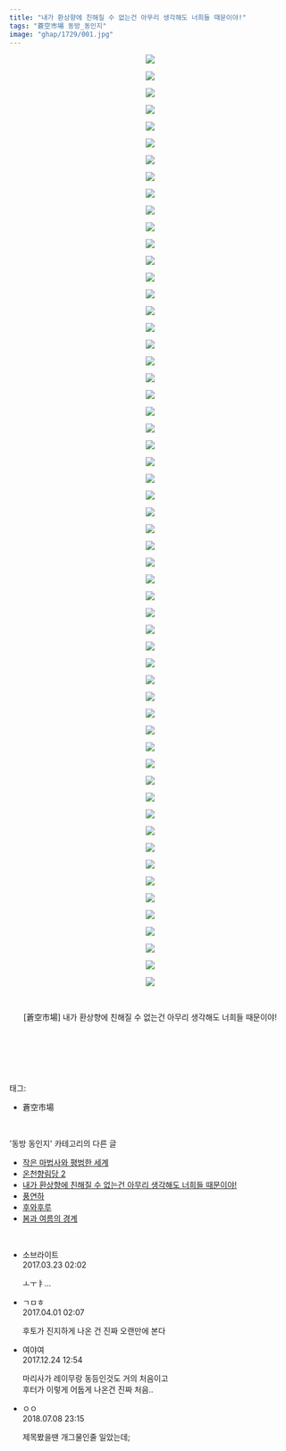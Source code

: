 ```yaml
---
title: "내가 환상향에 친해질 수 없는건 아무리 생각해도 너희들 때문이야!"
tags: "蒼空市場 동방_동인지"
image: "ghap/1729/001.jpg"
---
```

<div class="article">
<p style="text-align: center; clear: none; float: none;"><img src="{{ site.nasurl }}/ghap/1729/001.jpg"/></p>
<p style="text-align: center; clear: none; float: none;"><img src="{{ site.nasurl }}/ghap/1729/002.jpg"/></p>
<p style="text-align: center; clear: none; float: none;"><img src="{{ site.nasurl }}/ghap/1729/003.jpg"/></p>
<p style="text-align: center; clear: none; float: none;"><img src="{{ site.nasurl }}/ghap/1729/004.jpg"/></p>
<p style="text-align: center; clear: none; float: none;"><img src="{{ site.nasurl }}/ghap/1729/005.jpg"/></p>
<p style="text-align: center; clear: none; float: none;"><img src="{{ site.nasurl }}/ghap/1729/006.jpg"/></p>
<p style="text-align: center; clear: none; float: none;"><img src="{{ site.nasurl }}/ghap/1729/007.jpg"/></p>
<p style="text-align: center; clear: none; float: none;"><img src="{{ site.nasurl }}/ghap/1729/008.jpg"/></p>
<p style="text-align: center; clear: none; float: none;"><img src="{{ site.nasurl }}/ghap/1729/009.jpg"/></p>
<p style="text-align: center; clear: none; float: none;"><img src="{{ site.nasurl }}/ghap/1729/010.jpg"/></p>
<p style="text-align: center; clear: none; float: none;"><img src="{{ site.nasurl }}/ghap/1729/011.jpg"/></p>
<p style="text-align: center; clear: none; float: none;"><img src="{{ site.nasurl }}/ghap/1729/012.jpg"/></p>
<p style="text-align: center; clear: none; float: none;"><img src="{{ site.nasurl }}/ghap/1729/013.jpg"/></p>
<p style="text-align: center; clear: none; float: none;"><img src="{{ site.nasurl }}/ghap/1729/014.jpg"/></p>
<p style="text-align: center; clear: none; float: none;"><img src="{{ site.nasurl }}/ghap/1729/015.jpg"/></p>
<p style="text-align: center; clear: none; float: none;"><img src="{{ site.nasurl }}/ghap/1729/016.jpg"/></p>
<p style="text-align: center; clear: none; float: none;"><img src="{{ site.nasurl }}/ghap/1729/017.jpg"/></p>
<p style="text-align: center; clear: none; float: none;"><img src="{{ site.nasurl }}/ghap/1729/018.jpg"/></p>
<p style="text-align: center; clear: none; float: none;"><img src="{{ site.nasurl }}/ghap/1729/019.jpg"/></p>
<p style="text-align: center; clear: none; float: none;"><img src="{{ site.nasurl }}/ghap/1729/020.jpg"/></p>
<p style="text-align: center; clear: none; float: none;"><img src="{{ site.nasurl }}/ghap/1729/021.jpg"/></p>
<p style="text-align: center; clear: none; float: none;"><img src="{{ site.nasurl }}/ghap/1729/022.jpg"/></p>
<p style="text-align: center; clear: none; float: none;"><img src="{{ site.nasurl }}/ghap/1729/023.jpg"/></p>
<p style="text-align: center; clear: none; float: none;"><img src="{{ site.nasurl }}/ghap/1729/024.jpg"/></p>
<p style="text-align: center; clear: none; float: none;"><img src="{{ site.nasurl }}/ghap/1729/025.jpg"/></p>
<p style="text-align: center; clear: none; float: none;"><img src="{{ site.nasurl }}/ghap/1729/026.jpg"/></p>
<p style="text-align: center; clear: none; float: none;"><img src="{{ site.nasurl }}/ghap/1729/027.jpg"/></p>
<p style="text-align: center; clear: none; float: none;"><img src="{{ site.nasurl }}/ghap/1729/028.jpg"/></p>
<p style="text-align: center; clear: none; float: none;"><img src="{{ site.nasurl }}/ghap/1729/029.jpg"/></p>
<p style="text-align: center; clear: none; float: none;"><img src="{{ site.nasurl }}/ghap/1729/030.jpg"/></p>
<p style="text-align: center; clear: none; float: none;"><img src="{{ site.nasurl }}/ghap/1729/031.jpg"/></p>
<p style="text-align: center; clear: none; float: none;"><img src="{{ site.nasurl }}/ghap/1729/032.jpg"/></p>
<p style="text-align: center; clear: none; float: none;"><img src="{{ site.nasurl }}/ghap/1729/033.jpg"/></p>
<p style="text-align: center; clear: none; float: none;"><img src="{{ site.nasurl }}/ghap/1729/034.jpg"/></p>
<p style="text-align: center; clear: none; float: none;"><img src="{{ site.nasurl }}/ghap/1729/035.jpg"/></p>
<p style="text-align: center; clear: none; float: none;"><img src="{{ site.nasurl }}/ghap/1729/036.jpg"/></p>
<p style="text-align: center; clear: none; float: none;"><img src="{{ site.nasurl }}/ghap/1729/037.jpg"/></p>
<p style="text-align: center; clear: none; float: none;"><img src="{{ site.nasurl }}/ghap/1729/038.jpg"/></p>
<p style="text-align: center; clear: none; float: none;"><img src="{{ site.nasurl }}/ghap/1729/039.jpg"/></p>
<p style="text-align: center; clear: none; float: none;"><img src="{{ site.nasurl }}/ghap/1729/040.jpg"/></p>
<p style="text-align: center; clear: none; float: none;"><img src="{{ site.nasurl }}/ghap/1729/041.jpg"/></p>
<p style="text-align: center; clear: none; float: none;"><img src="{{ site.nasurl }}/ghap/1729/042.jpg"/></p>
<p style="text-align: center; clear: none; float: none;"><img src="{{ site.nasurl }}/ghap/1729/043.jpg"/></p>
<p style="text-align: center; clear: none; float: none;"><img src="{{ site.nasurl }}/ghap/1729/044.jpg"/></p>
<p style="text-align: center; clear: none; float: none;"><img src="{{ site.nasurl }}/ghap/1729/045.jpg"/></p>
<p style="text-align: center; clear: none; float: none;"><img src="{{ site.nasurl }}/ghap/1729/046.jpg"/></p>
<p style="text-align: center; clear: none; float: none;"><img src="{{ site.nasurl }}/ghap/1729/047.jpg"/></p>
<p style="text-align: center; clear: none; float: none;"><img src="{{ site.nasurl }}/ghap/1729/048.jpg"/></p>
<p style="text-align: center; clear: none; float: none;"><img src="{{ site.nasurl }}/ghap/1729/049.jpg"/></p>
<p style="text-align: center; clear: none; float: none;"><img src="{{ site.nasurl }}/ghap/1729/050.jpg"/></p>
<p style="text-align: center; clear: none; float: none;"><img src="{{ site.nasurl }}/ghap/1729/051.jpg"/></p>
<p style="text-align: center; clear: none; float: none;"><img src="{{ site.nasurl }}/ghap/1729/052.jpg"/></p>
<p style="text-align: center; clear: none; float: none;"><img src="{{ site.nasurl }}/ghap/1729/053.jpg"/></p>
<p style="text-align: center; clear: none; float: none;"><img src="{{ site.nasurl }}/ghap/1729/054.jpg"/></p>
<p style="text-align: center; clear: none; float: none;"><img src="{{ site.nasurl }}/ghap/1729/055.jpg"/></p>
<p style="text-align: center; clear: none; float: none;"><img src="{{ site.nasurl }}/ghap/1729/056.jpg"/></p>
<p style="text-align: center; clear: none; float: none;"><br/></p>
<p style="text-align: center; clear: none; float: none;">[蒼空市場] 내가 환상향에 친해질 수 없는건 아무리 생각해도 너희들 때문이야!</p>
<p style="text-align: center; clear: none; float: none;"><br/></p>
<p><br/></p>
</div><br/>
<div class="tagTrail">
<p>태그: </p>
<ul>
<li>蒼空市場</li>
</ul>
</div><br/>
<div class="another">
<p>'동방 동인지' 카테고리의 다른 글</p>
<ul>
<li><a href="/2016-08-20-ghap_1731">작은 마법사와 평범한 세계</a></li>
<li><a href="/2016-08-20-ghap_1730">온천향림당 2</a></li>
<li><a href="/2016-08-20-ghap_1729">내가 환상향에 친해질 수 없는건 아무리 생각해도 너희들 때문이야!</a></li>
<li><a href="/2016-08-20-ghap_1727">풍연하</a></li>
<li><a href="/2016-08-20-ghap_1726">후와후루</a></li>
<li><a href="/2016-08-20-ghap_1724">봄과 여름의 경계</a></li>
</ul>
</div><br/>
<div class="cb_module cb_fluid">
<div class="cb_wrt cb_profile">
<div class="comment">
<ul>
<li class="cb_thumb_off" id="comment14946461">
<div class="cb_comment_area">
<div class="cb_info_area">
<div class="cb_section">
<span class="cb_nick_name">소브라이트</span>
</div>
<div class="cb_section">
<span class="cb_date">2017.03.23 02:02 </span>
</div>
</div>
<div class="cb_dsc_comment">
<p class="cb_dsc">
											ㅗㅜㅑ...
										</p>
</div>
</div></li>
<li class="cb_thumb_off" id="comment14954285">
<div class="cb_comment_area">
<div class="cb_info_area">
<div class="cb_section">
<span class="cb_nick_name">ㄱㅁㅎ</span>
</div>
<div class="cb_section">
<span class="cb_date">2017.04.01 02:07 </span>
</div>
</div>
<div class="cb_dsc_comment">
<p class="cb_dsc">
											후토가 진지하게 나온 건 진짜 오랜만에 본다
										</p>
</div>
</div></li>
<li class="cb_thumb_off" id="comment15158641">
<div class="cb_comment_area">
<div class="cb_info_area">
<div class="cb_section">
<span class="cb_nick_name">여야여</span>
</div>
<div class="cb_section">
<span class="cb_date">2017.12.24 12:54 </span>
</div>
</div>
<div class="cb_dsc_comment">
<p class="cb_dsc">
											마리사가 레이무랑 동등인것도 거의 처음이고<br/>
후터가 이렇게 어둡게 나온건 진짜 처음..
										</p>
</div>
</div></li>
<li class="cb_thumb_off" id="comment15282461">
<div class="cb_comment_area">
<div class="cb_info_area">
<div class="cb_section">
<span class="cb_nick_name">ㅇㅇ</span>
</div>
<div class="cb_section">
<span class="cb_date">2018.07.08 23:15 </span>
</div>
</div>
<div class="cb_dsc_comment">
<p class="cb_dsc">
											제목봤을땐 개그물인줄 일았는데;
										</p>
</div>
</div></li>
</ul>
</div>
</div><!-- commentList close -->
</div><br/>
